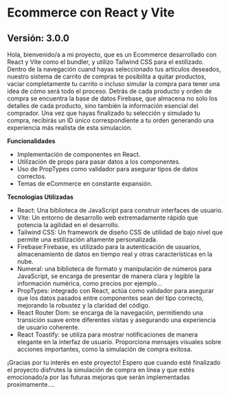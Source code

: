 # Ecommerce con React y Vite

## Versión: 3.0.0

Hola, bienvenido/a a mi proyecto, que es un Ecommerce desarrollado con React y Vite como el bundler, y utilizo Tailwind CSS para el estilizado. Dentro de la navegación cuand hayas seleccionado tus artículos deseados, nuestro sistema de carrito de compras te posibilita a quitar productos, vaciar completamente tu carrito o incluso simular la compra para tener una idea de cómo será todo el proceso.
Detrás de cada producto y orden de compra se encuentra la base de datos Firebase, que almacena no solo los detalles de cada producto, sino también la información esencial del comprador. Una vez que hayas finalizado tu selección y simulado tu compra, recibirás un ID único correspondiente a tu orden generando una experiencia más realista de esta simulación.

**Funcionalidades**
- Implementación de componentes en React.
- Utilización de props para pasar datos a los componentes.
- Uso de PropTypes como validador para asegurar tipos de datos correctos.
- Temas de eCommerce en constante expansión.

**Tecnologías Utilizadas**
- React: Una biblioteca de JavaScript para construir interfaces de usuario.
- Vite: Un entorno de desarrollo web extremadamente rápido que potencia la agilidad en el desarrollo.
- Tailwind CSS: Un framework de diseño CSS de utilidad de bajo nivel que permite una estilización altamente personalizada. 
- Firebase:Firebase, es utilizado para la autenticación de usuarios, almacenamiento de datos en tiempo real y otras características en la nube.
- Numeral: una biblioteca de formato y manipulación de números para JavaScript, se encarga de presentar de manera clara y legible la información numérica, como precios por ejemplo...
- PropTypes: integrado con React, actúa como validador para asegurar que los datos pasados entre componentes sean del tipo correcto, mejorando la robustez y la claridad del código.
- React Router Dom: se encarga de la navegación, permitiendo una transición suave entre diferentes vistas y asegurando una experiencia de usuario coherente.
- React Toastify: se utiliza para mostrar notificaciones de manera elegante en la interfaz de usuario. Proporciona mensajes visuales sobre acciones importantes, como la simulación de compra exitosa.


¡Gracias por tu interés en este proyecto! Espero que cuando esté finalizado el proyecto disfrutes la simulación de compra en línea y que estés emocionado/a por las futuras mejoras que serán implementadas proximamente....

